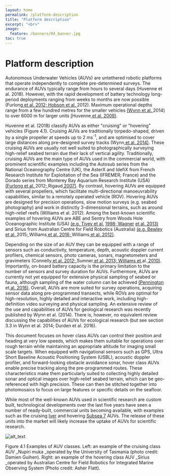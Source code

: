 ```yaml
---
layout: home
permalink: /platform-description
title: "Platform description"
excerpt: "<br>"
image:
  feature: /banners/04_banner.jpg
toc: true
---
```

# Platform description
Autonomous Underwater Vehicles (AUVs) are untethered robotic platforms that operate independently to complete pre-determined surveys. The endurance of AUVs typically range from hours to several days (Huvenne et al. 2018). However, with the rapid development of battery technology long-period deployments ranging from weeks to months are now possible (Furlong[ et al. 2012; Hobson et al. ](https://paperpile.com/c/ymogqX/44lo+q9Ui)2012). Maximum operational depths range from a few hundred metres for the smaller vehicles [(Wynn et al. ](https://paperpile.com/c/ymogqX/YvCo)2014) to over 6000 m for larger units [(](https://paperpile.com/c/ymogqX/I1Vt)Huvenne[ et al. 2009)](https://paperpile.com/c/ymogqX/I1Vt). 

Huvenne et al. (2018) classify AUVs as either "cruising" or "hovering" vehicles (Figure 4.1). Cruising AUVs are traditionally torpedo-shaped, driven by a single propeller at speeds up to 2 ms<sup>-1</sup>, and are optimised to cover large distances along pre-designed survey tracks (Wynn[ et al. 2014)](https://paperpile.com/c/ymogqX/YvCo). These cruising AUVs are usually not well suited to photographically surveying high-relief seabed terrain due their lack of vertical agility. Traditionally, cruising AUVs are the main type of AUVs used in the commercial world, with prominent scientific examples including the Autosub series from the National Oceanography Centre (UK), the AsterX and IdefiX from French Research Institute for Exploitation of the Sea (IFREMER; France) and the Dorado series from Monterey Bay Aquarium Research Institute (USA) [(Furlong et al. ](https://paperpile.com/c/ymogqX/44lo+HUBt)2012;[ ](https://paperpile.com/c/ymogqX/44lo+HUBt)Rigaud[ 2007)](https://paperpile.com/c/ymogqX/44lo+HUBt). By contrast, hovering AUVs are equipped with several propellers, which facilitate multi-directional manoeuvrability capabilities, similar to a remotely operated vehicle (ROV). Hovering AUVs are designed for precision operations, slow motion surveys (e.g. seabed photography) and work in distinctly 3-dimensional terrains, such as around high-relief reefs (Williams et al. 2012). Among the best-known scientific examples of hovering AUVs are ABE and Sentry from Woods Hole Oceanographic Institute (USA) [(e.g. Tivey et al.](https://paperpile.com/c/ymogqX/YoP0+dDHy) [1998; Wagner](https://paperpile.com/c/ymogqX/YoP0+dDHy) [et al. 2013)](https://paperpile.com/c/ymogqX/YoP0+dDHy) and Sirius from Australian Centre for Field Robotics (Australia) [(e.g. Bewley et al. ](https://paperpile.com/c/ymogqX/yiB3+gUxy+cwva)2015;[ ](https://paperpile.com/c/ymogqX/yiB3+gUxy+cwva)Williams[ et al. 2016; ](https://paperpile.com/c/ymogqX/yiB3+gUxy+cwva)Williams[ et al. 2012)](https://paperpile.com/c/ymogqX/yiB3+gUxy+cwva). 

Depending on the size of an AUV they can be equipped with a range of sensors such as conductivity, temperature, depth, acoustic doppler current profilers, chemical sensors, photo cameras, sonars, magnetometers and gravimeters  (Connelly[ et al. 2012; ](https://paperpile.com/c/ymogqX/WfG2+fcv4+VBlb)Sumner[ et al. 2013; Williams et ](https://paperpile.com/c/ymogqX/WfG2+fcv4+VBlb)al.[ 2010)](https://paperpile.com/c/ymogqX/WfG2+fcv4+VBlb). Importantly, on-board battery capacity is the primary limitation to the number of sensors and survey duration for AUVs. Furthermore, AUVs are currently not yet equipped for extensive physical sampling of seabed or fauna, although sampling of the water column can be achieved [(Pennington ](https://paperpile.com/c/ymogqX/3Emg)et[ al. 2016)](https://paperpile.com/c/ymogqX/3Emg). Overall, AUVs are more suited for survey operations, acquiring sensor data along pre-programmed transects, while ROVs are optimal for high-resolution, highly detailed and interactive work, including high-definition video surveying and physical sampling. An extensive review of the use and capabilities of AUVs for geological research was recently published by Wynn et al. (2014). There is, however, no equivalent review discussing the capabilities of AUVs for ecological research (but see section 3.3 in Wynn et al. 2014; Durden et al. 2016). 

This document focuses on hover class AUVs can control their position and heading at very low speeds, which makes them suitable for operations over rough terrain while maintaining an appropriate altitude for imaging small scale targets. When equipped with navigational sensors such as GPS, Ultra Short Baseline Acoustic Positioning System (USBL), acoustic doppler profiler, and forward-looking obstacle avoidance sonar, hover class AUVs enable precise tracking along the pre-programmed routes. These characteristics make them particularly suited to collecting highly detailed sonar and optical images over high-relief seabed terrain, which can be geo-referenced with high precision. These can then be stitched together into photomosaics to focus on large features or specific details on the seafloor.

While most of the well-known AUVs used in scientific research are custom built, technological developments over the last five years have seen a number of ready-built, commercial units becoming available, with examples such as the cruising [Iver](http://www.iver-auv.com) and hovering [Subsea 7](http://www.subsea7.com/content/dam/subsea7/documents/technologyandassets/LOF_AIV.pdf) AUVs. The release of these units into the market will likely increase the uptake of AUVs for scientific research.


![alt_text](images/Chapter-4-AUV4.png "image_tooltip")


Figure 4.1 Examples of AUV classes. Left: an example of the cruising class AUV _Nupiri muka _operated by the University of Tasmania (photo credit: Damien Guihen). Right: an example of the hovering class AUV _Sirius _operated by Australian Centre for Field Robotics for Integrated Marine Observing System (Photo credit: Asher Flatt).
